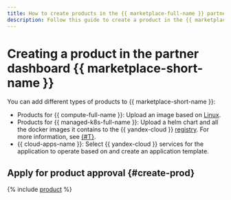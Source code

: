 ```yaml
---
title: How to create products in the {{ marketplace-full-name }} partner dashboard
description: Follow this guide to create a product in the {{ marketplace-full-name }} partner dashboard.
---
```


# Creating a product in the partner dashboard {{ marketplace-short-name }}

You can add different types of products to {{ marketplace-short-name }}:
* Products for {{ compute-full-name }}: Upload an image based on [Linux](create-image.md#create).
* Products for {{ managed-k8s-full-name }}: Upload a helm chart and all the docker images it contains to the {{ yandex-cloud }} [registry](../../container-registry/concepts/registry.md). For more information, see [{#T}](create-container.md).
* {{ cloud-apps-name }}: Select {{ yandex-cloud }} services for the application to operate based on and create an application template.

## Apply for product approval {#create-prod}

{% include [product](../../_includes/marketplace/product-new.md) %}
